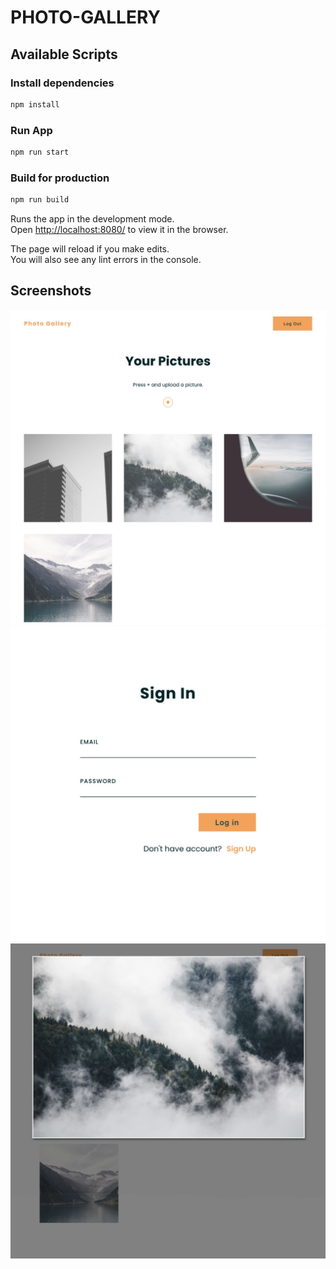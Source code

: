 # PHOTO-GALLERY

## Available Scripts

### Install dependencies

```bash
npm install
```

### Run App

```bash
npm run start
```

### Build for production

```bash
npm run build
```

Runs the app in the development mode.<br />
Open [http://localhost:8080/](http://localhost:8080/) to view it in the browser.

The page will reload if you make edits.<br />
You will also see any lint errors in the console.

## Screenshots

![screenshots](./screenshot/1.jpg)
![screenshots](./screenshot/2.jpg)
![screenshots](./screenshot/3.jpg)
